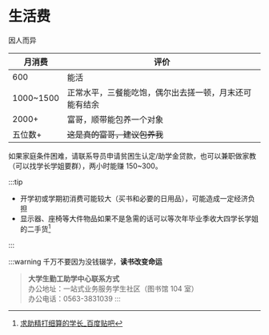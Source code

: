 # 生活费

因人而异

| 月消费    | 评价                                                 |
| --------- | ---------------------------------------------------- |
| 600       | 能活                                                 |
| 1000~1500 | 正常水平，三餐能吃饱，偶尔出去搓一顿，月末还可能有结余 |
| 2000+     | 富哥，顺带能包养一个对象                             |
| 五位数+   | ~~这是真的富哥，建议包养我~~                         |

如果家庭条件困难，请联系导员申请贫困生认定/助学金贷款，也可以兼职做家教（可以找学长学姐要群），两小时能赚 150~300。

:::tip

- 开学初或学期初消费可能较大（买书和必要的日用品），可能造成一定经济负担
- 显示器、座椅等大件物品如果不是急需的话可以等次年毕业季收大四学长学姐的二手货[^1]

:::

:::warning
千万不要因为没钱辍学，**读书改变命运**

> **大学生勤工助学中心联系方式**  
>办公地址：一站式业务服务学生社区（图书馆 104 室）  
>办公电话：0563-3831039
:::

[^1]: [求助精打细算的学长_百度贴吧](https://tieba.baidu.com/p/9128671056?pid=150766148428&cid=0#150766148428)
